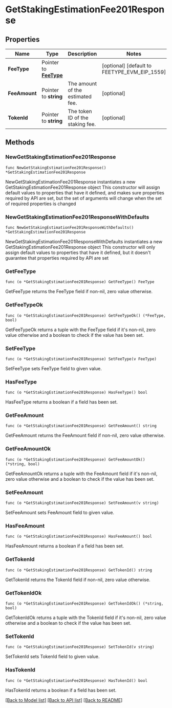 # GetStakingEstimationFee201Response

## Properties

Name | Type | Description | Notes
------------ | ------------- | ------------- | -------------
**FeeType** | Pointer to [**FeeType**](FeeType.md) |  | [optional] [default to FEETYPE_EVM_EIP_1559]
**FeeAmount** | Pointer to **string** | The amount of the estimated fee. | [optional] 
**TokenId** | Pointer to **string** | The token ID of the staking fee. | [optional] 

## Methods

### NewGetStakingEstimationFee201Response

`func NewGetStakingEstimationFee201Response() *GetStakingEstimationFee201Response`

NewGetStakingEstimationFee201Response instantiates a new GetStakingEstimationFee201Response object
This constructor will assign default values to properties that have it defined,
and makes sure properties required by API are set, but the set of arguments
will change when the set of required properties is changed

### NewGetStakingEstimationFee201ResponseWithDefaults

`func NewGetStakingEstimationFee201ResponseWithDefaults() *GetStakingEstimationFee201Response`

NewGetStakingEstimationFee201ResponseWithDefaults instantiates a new GetStakingEstimationFee201Response object
This constructor will only assign default values to properties that have it defined,
but it doesn't guarantee that properties required by API are set

### GetFeeType

`func (o *GetStakingEstimationFee201Response) GetFeeType() FeeType`

GetFeeType returns the FeeType field if non-nil, zero value otherwise.

### GetFeeTypeOk

`func (o *GetStakingEstimationFee201Response) GetFeeTypeOk() (*FeeType, bool)`

GetFeeTypeOk returns a tuple with the FeeType field if it's non-nil, zero value otherwise
and a boolean to check if the value has been set.

### SetFeeType

`func (o *GetStakingEstimationFee201Response) SetFeeType(v FeeType)`

SetFeeType sets FeeType field to given value.

### HasFeeType

`func (o *GetStakingEstimationFee201Response) HasFeeType() bool`

HasFeeType returns a boolean if a field has been set.

### GetFeeAmount

`func (o *GetStakingEstimationFee201Response) GetFeeAmount() string`

GetFeeAmount returns the FeeAmount field if non-nil, zero value otherwise.

### GetFeeAmountOk

`func (o *GetStakingEstimationFee201Response) GetFeeAmountOk() (*string, bool)`

GetFeeAmountOk returns a tuple with the FeeAmount field if it's non-nil, zero value otherwise
and a boolean to check if the value has been set.

### SetFeeAmount

`func (o *GetStakingEstimationFee201Response) SetFeeAmount(v string)`

SetFeeAmount sets FeeAmount field to given value.

### HasFeeAmount

`func (o *GetStakingEstimationFee201Response) HasFeeAmount() bool`

HasFeeAmount returns a boolean if a field has been set.

### GetTokenId

`func (o *GetStakingEstimationFee201Response) GetTokenId() string`

GetTokenId returns the TokenId field if non-nil, zero value otherwise.

### GetTokenIdOk

`func (o *GetStakingEstimationFee201Response) GetTokenIdOk() (*string, bool)`

GetTokenIdOk returns a tuple with the TokenId field if it's non-nil, zero value otherwise
and a boolean to check if the value has been set.

### SetTokenId

`func (o *GetStakingEstimationFee201Response) SetTokenId(v string)`

SetTokenId sets TokenId field to given value.

### HasTokenId

`func (o *GetStakingEstimationFee201Response) HasTokenId() bool`

HasTokenId returns a boolean if a field has been set.


[[Back to Model list]](../README.md#documentation-for-models) [[Back to API list]](../README.md#documentation-for-api-endpoints) [[Back to README]](../README.md)


